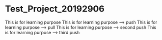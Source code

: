 # Test_Project_20192906
This is for learning purpose 
This is for learning purpose  --> push
This is for learning purpose  --> pull
This is for learning purpose  --> second push
This is for learning purpose  --> third push
